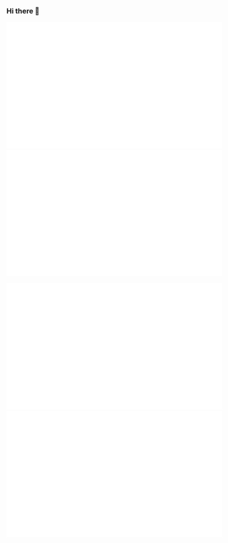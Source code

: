 ### Hi there 👋
![](https://raw.githubusercontent.com/DerJoshua/github-stats/master/generated/overview.svg#gh-dark-mode-only)
![](https://raw.githubusercontent.com/DerJoshua/github-stats/master/generated/overview.svg#gh-light-mode-only)

![](https://raw.githubusercontent.com/DerJoshua/github-stats/master/generated/languages.svg#gh-dark-mode-only)
![](https://raw.githubusercontent.com/DerJoshua/github-stats/master/generated/languages.svg#gh-light-mode-only)
